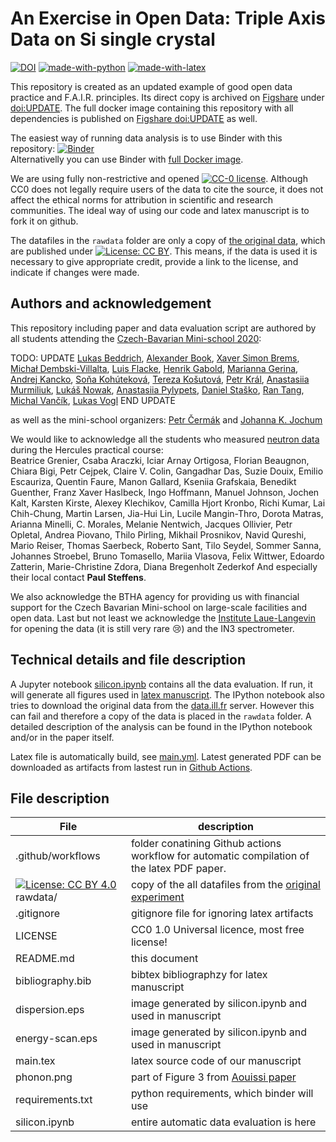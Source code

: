 # An Exercise in Open Data: Triple Axis Data on Si single crystal

[![DOI](https://img.shields.io/badge/doi-10.6084/m9.figshare.13130270-blue.svg?style=flat&labelColor=whitesmoke&logo=data%3Aimage%2Fpng%3Bbase64%2CiVBORw0KGgoAAAANSUhEUgAAAB8AAAAfCAYAAAAfrhY5AAAJsklEQVR42qWXd1DTaRrHf%2BiB2Hdt5zhrAUKz4IKEYu9IGiGFFJJQ0gkJCAKiWFDWBRdFhCQUF3UVdeVcRQEBxUI3yY9iEnQHb3bdW1fPubnyz%2F11M7lvEHfOQee2ZOYzPyDv%2B3yf9%2Fk95YX4fx%2BltfUt08GcFEuPR4U9hDDZ%2FVngIlhb%2FSiI6InkTgLzgDcgfvtnovhH4BzoVlrbwr55QnhCtBW4QHXnFrZbPBaQoBh4%2FSYH2EnpBEtqcDMVzB93wA%2F8AFwa23XFGcc8CkT3mxz%2BfXWtq9T9IQlLIXYEuHojudb%2BCM7Hgdq8ydi%2FAHiBXyY%2BLjwFlAEnS6Jnar%2FvnQVhvdzasad0eKvWZKe8hvDB2ofLZ%2FZEcWsh%2BhyIuyO5Bxs2iZIE4nRv7NWAb0EO8AC%2FWPxjYAWuOEX2MSXZVgPxzmRL3xKz3ScGpx6p6QnOx4mDIFqO0w6Q4fEhO5IzwxlSwyD2FYHzwAW%2BAZ4fEsf74gCumykwNHskLM7taQxLYjjIyy8MUtraGhTWdkfhkFJqtvuVl%2F9l2ZquDfEyrH8B0W06nnpH3JtIyRGpH1iJ6SfxDIHjRXHJmdQjLpfHeN54gnfFx4W9QRnovx%2FN20aXZeTD2J84hn3%2BqoF2Tqr14VqTPUCIcP%2B5%2Fly4qC%2BUL3sYxSvNj1NwsVYPsWdMUfomsdkYm3Tj0nbV0N1wRKwFe1MgKACDIBdMAhPE%2FwicwNWxll8Ag40w%2BFfhibJkGHmutjYeQ8gVlaN%2BjO51nDysa9TwNUFMqaGbKdRJZFfOJSp6mkRKsv0rRIpEVWjAvyFkxNOEpwvcAVPfEe%2Bl8ojeNTx3nXLBcWRrYGxSRjDEk0VlpxYrbe1ZmaQ5xuT0u3r%2B2qe5j0J5uytiZPGsRL2Jm32AldpxPUNJ3jmmsN4x62z1cXrbedXBQf2yvIFCeZrtyicZZG2U2nrrBJzYorI2EXLrvTfCSB43s41PKEvbZDEfQby6L4JTj%2FfIwam%2B4%2BwucBu%2BDgNK05Nle1rSt9HvR%2FKPC4U6LTfvUIaip1mjIa8fPzykii23h2eanT57zQ7fsyYH5QjywwlooAUcAdOh5QumgTHx6aAO7%2FL52eaQNEShrxfhL6albEDmfhGflrsT4tps8gTHNOJbeDeBlt0WJWDHSgxs6cW6lQqyg1FpD5ZVDfhn1HYFF1y4Eiaqa18pQf3zzYMBhcanlBjYfgWNayAf%2FASOgklu8bmgD7hADrk4cRlOL7NSOewEcbqSmaivT33QuFdHXj5sdvjlN5yMDrAECmdgDWG2L8P%2BAKLs9ZLZ7dJda%2BB4Xl84t7QvnKfvpXJv9obz2KgK8dXyqISyV0sXGZ0U47hOA%2FAiigbEMECJxC9aoKp86re5O5prxOlHkcksutSQJzxZRlPZmrOKhsQBF5zEZKybUC0vVjG8PqOnhOq46qyDTDnj5gZBriWCk4DvXrudQnXQmnXblebhAC2cCB6zIbM4PYgGl0elPSgIf3iFEA21aLdHYLHUQuVkpgi02SxFdrG862Y8ymYGMvXDzUmiX8DS5vKZyZlGmsSgQqfLub5RyLNS4zfDiZc9Edzh%2FtCE%2BX8j9k%2FqWB071rcZyMImne1SLkL4GRw4UPHMV3jjwEYpPG5uW5fAEot0aTSJnsGAwHJi2nvF1Y5OIqWziVCQd5NT7t6Q8guOSpgS%2Fa1dSRn8JGGaCD3BPXDyQRG4Bqhu8XrgAp0yy8DMSvvyVXDgJcJTcr1wQ2BvFKf65jqhvmxXUuDpGBlRvV36XvGjQzLi8KAKT2lYOnmxQPGorURSV0NhyTIuIyqOmKTMhQ%2BieEsgOgpc4KBbfDM4B3SIgFljvfHF6cef7qpyLBXAiQcXvg5l3Iunp%2FWv4dH6qFziO%2BL9PbrimQ9RY6MQphEfGUpOmma7KkGzuS8sPUFnCtIYcKCaI9EXo4HlQLgGrBjbiK5EqMj2AKWt9QWcIFMtnVvQVDQV9lXJJqdPVtUQpbh6gCI2Ov1nvZts7yYdsnvRgxiWFOtNJcOMVLn1vgptVi6qrNiFOfEjHCDB3J%2BHDLqUB77YgQGwX%2Fb1eYna3hGKdlqJKIyiE4nSbV8VFgxmxR4b5mVkkeUhMgs5YTi4ja2XZ009xJRHdkfwMi%2BfocaancuO7h%2FMlcLOa0V%2FSw6Dq47CumRQAKhgbOP8t%2BMTjuxjJGhXCY6XpmDDFqWlVYbQ1aDJ5Cptdw4oLbf3Ck%2BdWkVP0LpH7s9XLPXI%2FQX8ws%2Bj2In63IcRvOOo%2BTTjiN%2BlssfRsanW%2B3REVKoavBOAPTXABW4AL7e4NygHdpAKBscmlDh9Jysp4wxbnUNna3L3xBvyE1jyrGIkUHaqQMuxhHElV6oj1picvgL1QEuS5PyZTEaivqh5vUCKJqOuIgPFGESns8kyFk7%2FDxyima3cYxi%2FYOQCj%2F%2B9Ms2Ll%2Bhn4FmKnl7JkGXQGDKDAz9rUGL1TIlBpuJr9Be2JjK6qPzyDg495UxXYF7JY1qKimw9jWjF0iV6DRIqE%2B%2FeWG0J2ofmZTk0mLYVd4GLiFCOoKR0Cg727tWq981InYynvCuKW43aXgEjofVbxIqrm0VL76zlH3gQzWP3R3Bv9oXxclrlO7VVtgBRpSP4hMFWJ8BrUSBCJXC07l40X4jWuvtc42ofNCxtlX2JH6bdeojXgTh5TxOBKEyY5wvBE%2BACh8BtOPNPkApjoxi5h%2B%2FFMQQNpWvZaMH7MKFu5Ax8HoCQdmGkJrtnOiLHwD3uS5y8%2F2xTSDrE%2F4PT1yqtt6vGe8ldMBVMEPd6KwqiYECHDlfbvzphcWP%2BJiZuL5swoWQYlS%2Br7Yu5mNUiGD2retxBi9fl6RDGn4Ti9B1oyYy%2BMP5G87D%2FCpRlvdnuy0PY6RC8BzTA40NXqckQ9TaOUDywkYsudxJzPgyDoAWn%2BB6nEFbaVxxC6UXjJiuDkW9TWq7uRBOJocky9iMfUhGpv%2FdQuVVIuGjYqACbXf8aa%2BPeYNIHZsM7l4s5gAQuUAzRUoT51hnH3EWofXf2vkD5HJJ33vwE%2FaEWp36GHr6GpMaH4AAPuqM5eabH%2FhfG9zcCz4nN6cPinuAw6IHwtvyB%2FdO1toZciBaPh25U0ducR2PI3Zl7mokyLWKkSnEDOg1x5fCsJE9EKhH7HwFNhWMGMS7%2BqxyYsbHHRUDUH4I%2FAheQY7wujJNnFUH4KdCju83riuQeHU9WEqNzjsJFuF%2FdTDAZ%2FK7%2F1WaAU%2BAWymT59pVMT4g2AxcwNa0XEBDdBDpAPvgDIH73R25teeuAF5ime2Ul0OUIiG4GpSAEJeYW9wDTf43wfwHgHLKJoPznkwAAAABJRU5ErkJggg%3D%3D)](https://doi.org/10.6084/m9.figshare.13130270)
[![made-with-python](https://img.shields.io/badge/Made%20with-Python-1f425f.svg)](https://www.python.org/) [![made-with-latex](https://img.shields.io/badge/Made%20with-LaTeX-1f425f.svg)](https://www.latex-project.org/) 

This repository is created as an updated example of good open data practice and F.A.I.R. principles. Its direct copy is archived on [Figshare](https://figshare.com/) under [doi:UPDATE](https://doi.org/UPDATE). The full docker image containing this repository with all dependencies is published on [Figshare doi:UPDATE](https://doi.org/UPDATE) as well.

The easiest way of running data analysis is to use Binder with this repository: [![Binder](https://mybinder.org/badge_logo.svg)](https://mybinder.org/v2/gh/OctiEHA/silicon2022/main?filepath=silicon.ipynb)  
Alternativelly you can use Binder with [full Docker image](https://doi.org/UPDATE).

We are using fully non-restrictive and opened [![CC-0 license](https://img.shields.io/badge/License-CC--0-blue.svg)](https://creativecommons.org/licenses/by-nd/4.0). Although CC0 does not legally require users of the data to cite the source, it does not affect the ethical norms for attribution in scientific and research communities. The ideal way of using our code and latex manuscript is to fork it on github.

The datafiles in the `rawdata` folder are only a copy of [the original data][1], which are published under [![License: CC BY](https://img.shields.io/badge/License-CC%20BY-blue.svg)](https://creativecommons.org/licenses/by/4.0/). This means, if the data is used it is necessary to give appropriate credit, provide a link to the license, and indicate if changes were made.

## Authors and acknowledgement

This repository including paper and data evaluation script are authored by all students attending the [Czech-Bavarian Mini-school 2020](https://mini-school.eu/):  

TODO: UPDATE
[Lukas Beddrich](https://github.com/LukasBeddrich), [Alexander Book](https://github.com/TUM-E21-ThinFilms), [Xaver Simon Brems](https://github.com/xaverbrems), [Michał Dembski-Villalta](https://github.com/MichalDemVill), [Luis Flacke](https://github.com/LFla), [Henrik Gabold](https://github.com/HGabold), [Marianna Gerina](https://github.com/MariannaGe), [Andrej Kancko](), [Soňa Kohúteková](https://github.com/sonakoh), [Tereza Košutová](https://github.com/kosutova), [Petr Král](https://github.com/kralpetr), [Anastasiia Murmiliuk](https://github.com/anastasiiamur), [Lukáš Nowak](), [Anastasiia Pylypets](https://github.com/AnastasiiaPy), [Daniel Staško](https://github.com/DanielStasko), [Ran Tang](https://github.com/rtang-sidney), [Michal Vančík](), [Lukas Vogl](https://github.com/lukasmvogl)
END UPDATE

as well as the mini-school organizers:
[Petr Čermák](https://github.com/me2d09) and [Johanna K. Jochum](https://github.com/jjochum87)

We would like to acknowledge all the students who measured [neutron data][1] during the Hercules practical course:  
Beatrice Grenier, Csaba Araczki, Iciar Arnay Ortigosa, Florian Beaugnon, Chiara Bigi, Petr Cejpek, Claire V. Colin, Gangadhar Das, Suzie Douix, Emilio Escauriza, Quentin Faure, Manon Gallard, Kseniia Grafskaia, Benedikt Guenther,  Franz Xaver Haslbeck, Ingo Hoffmann, Manuel Johnson, Jochen Kalt, Karsten Kirste, Alexey Klechikov, Camilla Hjort Kronbo, Richi Kumar, Lai Chih-Chung, Martin Larsen, Jia-Hui Lin, Lucile Mangin-Thro, Dorota Matras, Arianna Minelli, C. Morales, Melanie Nentwich, Jacques Ollivier, Petr Opletal, Andrea Piovano, Thilo Pirling, Mikhail Prosnikov, Navid Qureshi, Mario Reiser, Thomas Saerbeck, Roberto Sant, Tilo Seydel, Sommer Sanna, Johannes Stroebel, Bruno Tomasello, Mariia Vlasova, Felix Wittwer, Edoardo Zatterin, Marie-Christine Zdora, Diana Bregenholt Zederkof And especially their local contact **Paul Steffens**.

We also acknowledge the BTHA agency for providing us with financial support for the Czech Bavarian Mini-school on large-scale facilities and open data. Last but not least we acknowledge the [Institute Laue-Langevin](https://www.ill.eu/) for opening the data (it is still very rare :cry:) and the IN3 spectrometer.

## Technical details and file description

A Jupyter notebook [silicon.ipynb](https://github.com/OctiEHA/silicon2022/blob/main/silicon.ipynb) contains all the data evaluation. If run, it will generate all figures used in [latex manuscript](https://github.com/OctiEHA/silicon2022/blob/main/main.tex).  The IPython notebook also tries to download the original data from the [data.ill.fr][1] server. However this can fail and therefore a copy of the data is placed in the `rawdata` folder. A detailed description of the analysis can be found in the IPython notebook and/or in the paper itself.

Latex file is automatically build, see [main.yml](https://github.com/OctiEHA/silicon2022/blob/main/.github/workflows/main.yml). Latest generated PDF can be downloaded as artifacts from lastest run in [Github Actions](https://github.com/OctiEHA/silicon2022/actions/).

## File description

File | description
--- | ---
.github/workflows | folder conatining Github actions workflow for automatic compilation of the latex PDF paper.
 [![License: CC BY 4.0](https://licensebuttons.net/l/by/4.0/80x15.png)](https://creativecommons.org/licenses/by/4.0/) rawdata/ | copy of the all datafiles from the [original experiment][1] 
.gitignore | gitignore file for ignoring latex artifacts
LICENSE | CC0 1.0 Universal licence, most free license!
README.md | this document
bibliography.bib | bibtex bibliographzy for latex manuscript
dispersion.eps | image generated by silicon.ipynb and used in manuscript
energy-scan.eps | image generated by silicon.ipynb and used in manuscript
main.tex | latex source code of our manuscript
phonon.png | part of Figure 3 from [Aouissi paper](https://doi.org/10.1103/PhysRevB.74.054302)
requirements.txt | python requirements, which binder will use
silicon.ipynb | entire automatic data evaluation is here

[1]: https://doi.ill.fr/10.5291/ILL-DATA.TEST-2788
